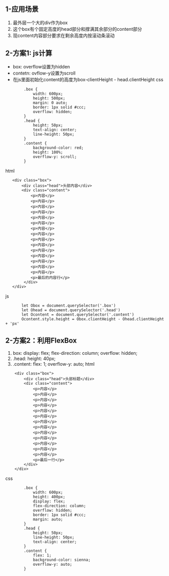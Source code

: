 ## 1-应用场景
1. 最外层一个大的div作为box
2. 这个box有个固定高度的head部分和撑满其余部分的content部分
3. 现content内容部分要求在剩余高度内按滚动条滚动

## 2-方案1: js计算
- box: overflow设置为hidden
- contetn: ovflow-y设置为scroll
- 在js里面初始化content的高度为box-clientHeight - head.clientHeight
css
```
        .box {
            width: 600px;
            height: 500px;
            margin: 0 auto;
            border: 1px solid #ccc;
            overflow: hidden;
        }
        .head {
            height: 50px;
            text-align: center;
            line-height: 50px;
        }
        .content {
            background-color: red;
            height: 100%;
            overflow-y: scroll;
        }
```
html
```
   <div class="box">
       <div class="head">头部内容</div>
       <div class="content">
           <p>内容</p>
           <p>内容</p>
           <p>内容</p>
           <p>内容</p>
           <p>内容</p>
           <p>内容</p>
           <p>内容</p>
           <p>内容</p>
           <p>内容</p>
           <p>内容</p>
           <p>内容</p>
           <p>内容</p>
           <p>内容</p>
           <p>内容</p>
           <p>内容</p>
           <p>最后的内容行</p>
        </div> 
   </div>
```
js
```
       let Obox = document.querySelector('.box')
       let Ohead = document.querySelector('.head')
       let Ocontent = document.querySelector('.content')
       Ocontent.style.height = Obox.clientHeight - Ohead.clientHeight + 'px'
```


## 2-方案2：利用FlexBox
1. box: display: flex; flex-direction: column; overflow: hidden;
2. .head: height: 40px;
3. .content: flex: 1; overflow-y: auto;
html
```
    <div class="box">
        <div class="head">头部标题</div>
        <div class="content">
            <p>内容</p>
            <p>内容</p>
            <p>内容</p>
            <p>内容</p>
            <p>内容</p>
            <p>内容</p>
            <p>内容</p>
            <p>内容</p>
            <p>内容</p>
            <p>内容</p>
            <p>内容</p>
            <p>内容</p>
            <p>内容</p>
            <p>最后一行</p>
        </div>
    </div>
```
css
```
        .box {
            width: 600px;
            height: 400px;
            display: flex;
            flex-direction: column;
            overflow: hidden;
            border: 1px solid #ccc;
            margin: auto;
        }
        .head {
            height: 50px;
            line-height: 50px;
            text-align: center;
        }
        .content {
            flex: 1;
            background-color: sienna;
            overflow-y: auto;
        }
```
